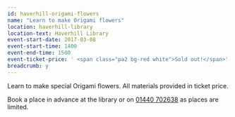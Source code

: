 ```yaml
---
id: haverhill-origami-flowers
name: "Learn to make Origami flowers"
location: haverhill-library
location-text: Haverhill Library
event-start-date: 2017-03-08
event-start-time: 1400
event-end-time: 1500
event-ticket-price: ' <span class="pa2 bg-red white">Sold out!</span>'
breadcrumb: y
---
```


Learn to make special Origami flowers. All materials provided in ticket price.

Book a place in advance at the library or on [01440 702638](tel:01440702368) as places are limited.
